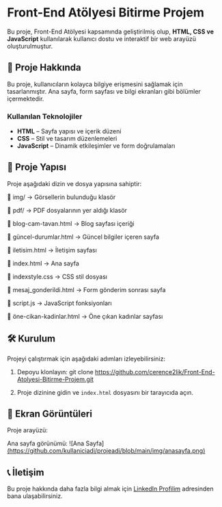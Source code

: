 # Front-End Atölyesi Bitirme Projem

Bu proje, Front-End Atölyesi kapsamında geliştirilmiş olup, **HTML, CSS ve JavaScript** kullanılarak kullanıcı dostu ve interaktif bir web arayüzü oluşturulmuştur.

## 🚀 Proje Hakkında

Bu proje, kullanıcıların kolayca bilgiye erişmesini sağlamak için tasarlanmıştır. Ana sayfa, form sayfası ve bilgi ekranları gibi bölümler içermektedir.

### Kullanılan Teknolojiler

- **HTML** – Sayfa yapısı ve içerik düzeni
- **CSS** – Stil ve tasarım düzenlemeleri
- **JavaScript** – Dinamik etkileşimler ve form doğrulamaları

## 📂 Proje Yapısı

Proje aşağıdaki dizin ve dosya yapısına sahiptir:

📁 img/ → Görsellerin bulunduğu klasör

📁 pdf/ → PDF dosyalarının yer aldığı klasör

📜 blog-cam-tavan.html → Blog sayfası içeriği

📜 güncel-durumlar.html → Güncel bilgiler içeren sayfa

📜 iletisim.html → İletişim sayfası

📜 index.html → Ana sayfa

📜 indexstyle.css → CSS stil dosyası

📜 mesaj_gonderildi.html → Form gönderim sonrası sayfa

📜 script.js → JavaScript fonksiyonları

📜 öne-cikan-kadinlar.html → Öne çıkan kadınlar sayfası


## 🛠 Kurulum

Projeyi çalıştırmak için aşağıdaki adımları izleyebilirsiniz:

1. Depoyu klonlayın:
git clone https://github.com/cerence2lik/Front-End-Atolyesi-Bitirme-Projem.git

2. Proje dizinine gidin ve `index.html` dosyasını bir tarayıcıda açın.

## 📸 Ekran Görüntüleri

Proje arayüzü:

Ana sayfa görünümü:
![Ana Sayfa][(https://github.com/kullaniciadi/projeadi/blob/main/img/anasayfa.png)](https://github.com/cerence2lik/Front-End-Atolyesi-Bitirme-Projem/blob/main/Ekran%20Resmi%202025-01-21%2013.37.50.png)


## 📞 İletişim
Bu proje hakkında daha fazla bilgi almak için [LinkedIn Profilim](https://www.linkedin.com/in/cerencelik2) adresinden bana ulaşabilirsiniz.
